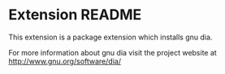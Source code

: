 # Extension README

This extension is a package extension which installs gnu dia.

For more information about gnu dia visit the project website at
http://www.gnu.org/software/dia/

